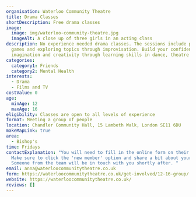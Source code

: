 ```yaml
---
organisation: Waterloo Community Theatre
title: Drama Classes
shortDescription: Free drama classes
image:
  image: img/waterloo-community-theatre.jpg
  imageAlt: A close up of three girls in an acting class
description: No experience needed drama classes. The sessions include playing
  games and exploring topics through improvisation. Build your confidence,
  imagination and creativity through learning skills in dance, theatre and film.
categories:
  category1: Friends
  category2: Mental Health
interests:
  - Drama
  - Films and TV
costValue: 0
age:
  minAge: 12
  maxAge: 16
eligibility: Classes are open to all levels of experience
format: Meeting a group of people
location: Chandler Community Hall, 15 Lambeth Walk, London SE11 6DU
makeMapLink: true
area:
  - Bishop's
time: Fridays
contactExplanation: "You will need to fill in the online form on their website.
  Make sure to click the 'new member' option and share a bit about yourself.
  Someone from the team will be in touch with you shortly after. "
email: anna@waterloocommunitytheatre.co.uk
form: https://waterloocommunitytheatre.co.uk/get-involved/12-16-group/
website: https://waterloocommunitytheatre.co.uk/
reviews: []
---
```

